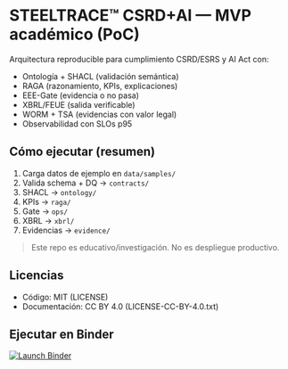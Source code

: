 # STEELTRACE™ CSRD+AI — MVP académico (PoC)

Arquitectura reproducible para cumplimiento CSRD/ESRS y AI Act con:
- Ontología + SHACL (validación semántica)
- RAGA (razonamiento, KPIs, explicaciones)
- EEE-Gate (evidencia o no pasa)
- XBRL/FEUE (salida verificable)
- WORM + TSA (evidencias con valor legal)
- Observabilidad con SLOs p95

## Cómo ejecutar (resumen)
1. Carga datos de ejemplo en `data/samples/`
2. Valida schema + DQ → `contracts/`
3. SHACL → `ontology/`
4. KPIs → `raga/`
5. Gate → `ops/`
6. XBRL → `xbrl/`
7. Evidencias → `evidence/`

> Este repo es educativo/investigación. No es despliegue productivo.

## Licencias
- Código: MIT (LICENSE)
- Documentación: CC BY 4.0 (LICENSE-CC-BY-4.0.txt)

## Ejecutar en Binder

[![Launch Binder](https://mybinder.org/badge_logo.svg)](https://mybinder.org/v2/gh/jftmames/steeltrace-csrd-ai/HEAD?labpath=scripts%2Fsteeltrace_lab.ipynb&flush_cache=true) 

